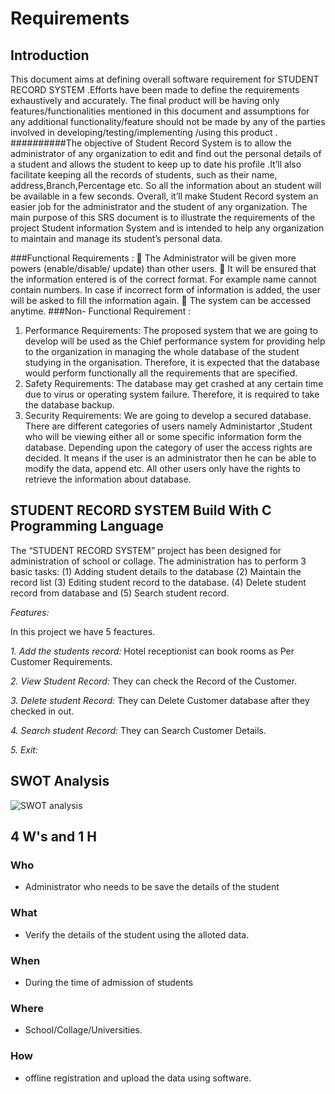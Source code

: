 # Requirements
## Introduction
This document aims at defining overall software requirement for STUDENT RECORD SYSTEM .Efforts have been made to define the
requirements exhaustively and accurately. The final product will be having only
features/functionalities mentioned in this document and assumptions for any
additional functionality/feature should not be made by any of the parties involved
in developing/testing/implementing /using this product .
##########The objective of Student Record System is to allow the administrator of
any organization to edit and find out the personal details of a student and
allows the student to keep up to date his profile .It’ll also facilitate keeping all
the records of students, such as their name, address,Branch,Percentage etc. So all the information about an student will be available in a
few seconds.
Overall, it’ll make Student Record system an easier job for the
administrator and the student of any organization.
The main purpose of this SRS document is to illustrate the requirements of
the project Student information System and is intended to help any
organization to maintain and manage its student’s personal data.

###Functional Requirements :
 The Administrator will be given more powers (enable/disable/ update) than
 other users.
 It will be ensured that the information entered is of the correct format. For
example name cannot contain numbers. In case if incorrect form of
information is added, the user will be asked to fill the information again.
 The system can be accessed anytime.
###Non- Functional Requirement :
 1. Performance Requirements:
 The proposed system that we are going to develop will be used as the
Chief performance system for providing help to the organization in
managing the whole database of the student studying in the organisation.
Therefore, it is expected that the database would perform functionally all
the requirements that are specified.
 2. Safety Requirements:
The database may get crashed at any certain time due to virus or operating
system failure. Therefore, it is required to take the database backup.
 3. Security Requirements:
We are going to develop a secured database. There are different
categories of users namely Administartor ,Student who will be viewing
either all or some specific information form the database.
Depending upon the category of user the access rights are decided. It
means if the user is an administrator then he can be able to modify the
data, append etc. All other users only have the rights to retrieve the
information about database.
## STUDENT RECORD SYSTEM Build With C Programming Language

The “STUDENT RECORD SYSTEM” project has been designed for administration of school or collage. 
The administration has to perform 3 basic tasks: (1) Adding student details to the database (2) Maintain the record list (3) Editing student record to the database. (4) Delete student record from database and (5) Search student record.

*Features:*

In this project we have 5 feactures.

*1. Add the students record:*
Hotel receptionist can book rooms as Per Customer Requirements.

*2. View Student Record:*
They can check the Record of the Customer.

*3. Delete student Record:*
They can Delete Customer database after they checked in out.

*4. Search student Record:*
They can Search Customer Details.

*5. Exit:*
## SWOT Analysis
![SWOT analysis](https://creately.com/demo-start?tempId=jk245xpy1)
## 4 W's and 1 H
### Who
* Administrator who needs to be save the details of the student
### What
* Verify the details of the student using the alloted data.
### When
* During the time of admission of students
### Where
* School/Collage/Universities.
### How
* offline registration and upload the data using software.
